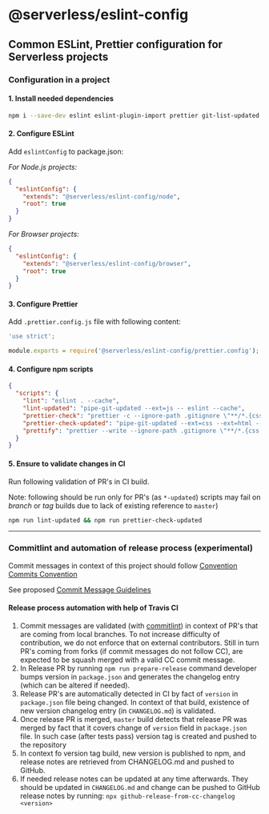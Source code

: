 # @serverless/eslint-config

## Common ESLint, Prettier configuration for Serverless projects

### Configuration in a project

#### 1. Install needed dependencies

```bash
npm i --save-dev eslint eslint-plugin-import prettier git-list-updated
```

#### 2. Configure ESLint

Add `eslintConfig` to package.json:

_For Node.js projects:_

```json
{
  "eslintConfig": {
    "extends": "@serverless/eslint-config/node",
    "root": true
  }
}
```

_For Browser projects:_

```json
{
  "eslintConfig": {
    "extends": "@serverless/eslint-config/browser",
    "root": true
  }
}
```

#### 3. Configure Prettier

Add `.prettier.config.js` file with following content:

```javascript
'use strict';

module.exports = require('@serverless/eslint-config/prettier.config');
```

#### 4. Configure npm scripts

```json
{
  "scripts": {
    "lint": "eslint . --cache",
    "lint-updated": "pipe-git-updated --ext=js -- eslint --cache",
    "prettier-check": "prettier -c --ignore-path .gitignore \"**/*.{css,html,js,json,md,yaml,yml}\"",
    "prettier-check-updated": "pipe-git-updated --ext=css --ext=html --ext=js --ext=json --ext=md --ext=yaml --ext=yml -- prettier -c",
    "prettify": "prettier --write --ignore-path .gitignore \"**/*.{css,html,js,json,md,yaml,yml}\""
  }
}
```

#### 5. Ensure to validate changes in CI

Run following validation of PR's in CI build.

Note: following should be run only for PR's (as `*-updated`) scripts may fail on _branch_ or _tag_ builds due to lack of existing reference to `master`)

```bash
npm run lint-updated && npm run prettier-check-updated
```

---

### Commitlint and automation of release process (experimental)

Commit messages in context of this project should follow [Convention Commits Convention](https://www.conventionalcommits.org/en/v1.0.0-beta.4/#summary)

See proposed [Commit Message Guidelines](https://docs.google.com/document/d/1hKUs3qt_aVp_PBI1UqvfaIqKma3jAJimEoGCRGGbOqs/edit#)

#### Release process automation with help of Travis CI

1. Commit messages are validated (with [commitlint](https://commitlint.js.org/)) in context of PR's that are coming from local branches.
   To not increase difficulty of contribution, we do not enforce that on external contributors. Still in turn PR's coming from forks (if commit messages do not follow CC), are expected to be squash merged with a valid CC commit message.
1. In Release PR by running `npm run prepare-release` command developer bumps version in `package.json` and generates the changelog entry (which can be altered if needed).
1. Release PR's are automatically detected in CI by fact of `version` in `package.json` file being changed.
   In context of that build, existence of new version changelog entry (in `CHANGELOG.md`) is validated.
1. Once release PR is merged, `master` build detects that release PR was merged by fact that it covers change of `version` field in `package.json` file. In such case (after tests pass) version tag is created and pushed to the repository
1. In context fo version tag build, new version is published to npm, and release notes are retrieved from CHANGELOG.md and pushed to GitHub.
1. If needed release notes can be updated at any time afterwards. They should be updated in `CHANGELOG.md` and change can be pushed to GitHub release notes by running:
   `npx github-release-from-cc-changelog <version>`
